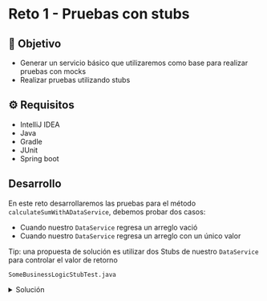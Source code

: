# Reto 1 - Pruebas con stubs

## :dart: Objetivo

- Generar un servicio básico que utilizaremos como base para realizar pruebas con mocks
- Realizar pruebas utilizando stubs

## ⚙ Requisitos

- IntelliJ IDEA
- Java
- Gradle
- JUnit
- Spring boot

## Desarrollo

En este reto desarrollaremos las pruebas para el método `calculateSumWithADataService`, debemos probar dos casos:

- Cuando nuestro `DataService` regresa un arreglo vació
- Cuando nuestro `DataService` regresa un arreglo con un único valor

Tip: una propuesta de solución es utilizar dos Stubs de nuestro `DataService` para controlar el valor de retorno

`SomeBusinessLogicStubTest.java`
<details>
  <summary>Solución</summary>

1. Generamos nuestros stubs de la clase `SomeDataService`
2. Cada stub cumplirá con una función específica dependiendo del caso de uso
3. En cada caso de prueba inyectamos nuestro stub correspondiente

```java
package com.example.demo.business;

import com.example.demo.data.SomeDataService;
import org.junit.jupiter.api.Test;

import static org.junit.jupiter.api.Assertions.assertEquals;


class SomeDataServiceStub implements SomeDataService {
    @Override
    public int[] retrieveAllData() {
        return new int[]{1, 2, 3};
    }
}

class SomeDataServiceEmptyStub implements SomeDataService {
    @Override
    public int[] retrieveAllData() {
        return new int[]{};
    }
}

class SomeDataServiceOneElementStub implements SomeDataService {
    @Override
    public int[] retrieveAllData() {
        return new int[]{5};
    }
}

class SomeBusinessLogicStubTest {

    @Test
    public void calculateSumUsingDataService_basic() {
        SomeBusinessLogic business = new SomeBusinessLogic();
        business.setSomeDataService(new SomeDataServiceStub());
        int actualResult = business.calculateSumWithADataService();
        int expectedResult = 6;
        assertEquals(expectedResult, actualResult);
    }

    @Test
    public void calculateSumUsingDataService_empty() {
        SomeBusinessLogic business = new SomeBusinessLogic();
        business.setSomeDataService(new SomeDataServiceEmptyStub());
        int actualResult = business.calculateSumWithADataService();//new int[] {}
        int expectedResult = 0;
        assertEquals(expectedResult, actualResult);
    }

    @Test
    public void calculateSumUsingDataService_oneValue() {
        SomeBusinessLogic business = new SomeBusinessLogic();
        business.setSomeDataService(new SomeDataServiceOneElementStub());
        int actualResult = business.calculateSumWithADataService();//new int[] { 5 }
        int expectedResult = 5;
        assertEquals(expectedResult, actualResult);
    }
}

```

</details>